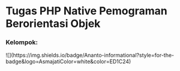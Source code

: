 # Tugas PHP Native Pemograman Berorientasi Objek
<h3>Kelompok:</h3>
![](https://img.shields.io/badge/Ananto-informational?style=for-the-badge&logo=AsmajatiColor=white&color=ED1C24)
